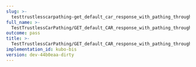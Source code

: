```yaml
---
slug: >-
  testtrustlesscarpathing-get_default_car_response_with_pathing_through_unixfs_directory_(accept_header)-header_content-disposition
full_name: >-
  TestTrustlessCarPathing/GET_default_CAR_response_with_pathing_through_UnixFS_Directory_(Accept_Header)/Header_Content-Disposition
outcome: pass
title: >-
  TestTrustlessCarPathing/GET_default_CAR_response_with_pathing_through_UnixFS_Directory_(Accept_Header)/Header_Content-Disposition
implementation_id: kubo-bis
version: dev-44b0eaa-dirty
---
```


